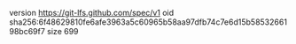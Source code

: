 version https://git-lfs.github.com/spec/v1
oid sha256:6f48629810fe6afe3963a5c60965b58aa97dfb74c7e6d15b5853266198bc69f7
size 699
